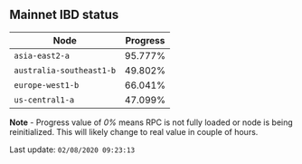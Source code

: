 ## **Mainnet** IBD status


Node | Progress
--- | ---
`asia-east2-a` | 95.777%
`australia-southeast1-b` | 49.802%
`europe-west1-b` | 66.041%
`us-central1-a` | 47.099%


**Note** - Progress value of *0%* means RPC is not fully loaded or node is being reinitialized. This will likely change to real value in couple of hours.


Last update: `02/08/2020 09:23:13`
